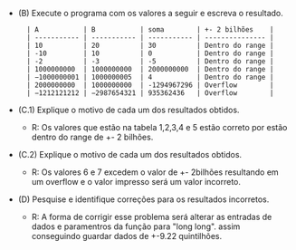 - (B) Execute o programa com os valores a seguir e escreva o resultado.

        | A           | B           | soma        | +- 2 bilhões    |
        | ----------- | ----------- | ----------- | --------------- |
        | 10          | 20          | 30          | Dentro do range |
        | -10         | 10          | 0           | Dentro do range |
        | -2          | -3          | -5          | Dentro do range |
        | 1000000000  | 1000000000  | 2000000000  | Dentro do range |
        | −1000000001 | 1000000005  | 4           | Dentro do range |
        | 2000000000  | 1000000000  | -1294967296 | Overflow        |
        | −1212121212 | −2987654321 | 935362436   | Overflow        |

- (C.1) Explique o motivo de cada um dos resultados obtidos.

  - R: Os valores que estão na tabela 1,2,3,4 e 5 estão correto por estão dentro do range de +- 2 bilhões.

- (C.2) Explique o motivo de cada um dos resultados obtidos.

  - R: Os valores 6 e 7 excedem o valor de +- 2bilhões resultando em um overflow e o valor impresso será um valor incorreto.



- (D) Pesquise e identifique correções para os resultados incorretos.

  - R: A forma de corrigir esse problema será alterar as entradas de dados e paramentros da função para "long long".
    assim conseguindo guardar dados de +-9.22 quintilhões.
